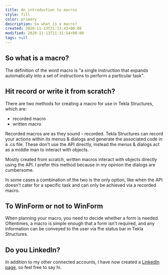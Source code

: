 ```yaml
---
title: An introduction to macros
style: fill
color: primary
description: So what is a macro?
created: 2020-11-13T21:13:43+00:00
modified: 2020-11-13T21:31:54+00:00
tags: null
---
```


## So what is a macro? 

The definition of the word macro is "a single instruction that expands automatically into a set of instructions to perform a particular task".

## Hit record or write it from scratch?

There are two methods for creating a macro for use in Tekla Structures, which are:

- recorded macro
- written macro

Recorded macros are as they sound - recorded. Tekla Structures can record your actions within its menus & dialogs and generate the associated code in a .cs file. These don't use the API directly, instead the menus & dialogs act as a middle man to interact with objects.

Mostly created from scratch, written macros interact with objects directly using the API. I prefer this method because in my opinion the dialogs are cumbersome.
 
In some cases a combination of the two is the only option, like when the API doesn't cater for a specific task and can only be achieved via a recorded macro.

## To WinForm or not to WinForm 

When planning your macro, you need to decide whether a form is needed. Oftentimes, a macro is simple enough that a form isn't required, and any information can be conveyed to the user via fhe status bar in Tekla Structures.

## Do you LinkedIn?

In addition to my other connected accounts, I have now created a [LinkedIn page](https://www.linkedin.com/company/teklanology), so feel free to say hi.